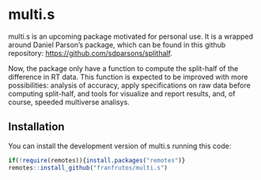 
<!-- README.md is generated from README.Rmd. Please edit that file -->

# multi.s

<!-- badges: start -->
<!-- badges: end -->

multi.s is an upcoming package motivated for personal use. It is a
wrapped around Daniel Parson’s package, which can be found in this
github repository: <https://github.com/sdparsons/splithalf>.

Now, the package only have a function to compute the split-half of the
difference in RT data. This function is expected to be improved with
more possibilities: analysis of accuracy, apply specifications on raw
data before computing split-half, and tools for visualize and report
results, and, of course, speeded multiverse analisys.

## Installation

You can install the development version of multi.s running this code:

``` r
if(!require(remotes)){install.packages("remotes")}
remotes::install_github("franfrutos/multi.s")
```
